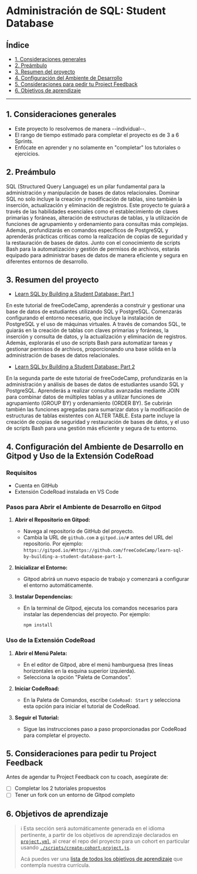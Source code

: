 # Administración de SQL: Student Database

## Índice

- [1. Consideraciones generales](#1-consideraciones-generales)
- [2. Preámbulo](#2-preámbulo)
- [3. Resumen del proyecto](#3-resumen-del-proyecto)
- [4. Configuración del Ambiente de Desarrollo](#4-configuracion-del-ambiente-de-desarrollo)
- [5. Consideraciones para pedir tu Project Feedback](#5-consideraciones-para-pedir-tu-project-feedback)
- [6. Objetivos de aprendizaje](#6-objetivos-de-aprendizaje)

---

## 1. Consideraciones generales

- Este proyecto lo resolvemos de manera --individual--.
- El rango de tiempo estimado para completar el proyecto es de 3 a 6 Sprints.
- Enfócate en aprender y no solamente en "completar" los tutoriales o ejercicios.

## 2. Preámbulo

SQL (Structured Query Language) es un pilar fundamental para la administración y manipulación de bases de datos relacionales. Dominar SQL no solo incluye la creación y modificación de tablas, sino también la inserción, actualización y eliminación de registros. Este proyecto te guiará a través de las habilidades esenciales como el establecimiento de claves primarias y foráneas, alteración de estructuras de tablas, y la utilización de funciones de agrupamiento y ordenamiento para consultas más complejas. Además, profundizarás en comandos específicos de PostgreSQL y aprenderás prácticas críticas como la realización de copias de seguridad y la restauración de bases de datos. Junto con el conocimiento de scripts Bash para la automatización y gestión de permisos de archivos, estarás equipado para administrar bases de datos de manera eficiente y segura en diferentes entornos de desarrollo.

## 3. Resumen del proyecto

* [Learn SQL by Building a Student Database: Part 1]([https://www.freecodecamp.org/learn/relational-database/learn-sql-by-building-a-student-database-part-1/build-a-student-database-part-1](https://gitpod.io/new/?autostart=true#CODEROAD_TUTORIAL_URL=https%3A%2F%2Fraw.githubusercontent.com%2FLaboratoria%2Flearn-sql-by-building-a-student-database-part-1%2Fmain%2Ftutorial.json,CODEROAD_DISABLE_RUN_ON_SAVE=true/https://github.com/Laboratoria/learn-sql-by-building-a-student-database-part-1))

En este tutorial de freeCodeCamp, aprenderás a construir y gestionar una base de datos de estudiantes utilizando SQL y PostgreSQL. Comenzarás configurando el entorno necesario, que incluye la instalación de PostgreSQL y el uso de máquinas virtuales. A través de comandos SQL, te guiarás en la creación de tablas con claves primarias y foráneas, la inserción y consulta de datos, y la actualización y eliminación de registros. Además, explorarás el uso de scripts Bash para automatizar tareas y gestionar permisos de archivos, proporcionando una base sólida en la administración de bases de datos relacionales.

* [Learn SQL by Building a Student Database: Part 2]([https://www.freecodecamp.org/learn/relational-database/learn-sql-by-building-a-student-database-part-2/build-a-student-database-part-2](https://gitpod.io/new/?autostart=true#CODEROAD_TUTORIAL_URL=https%3A%2F%2Fraw.githubusercontent.com%2FLaboratoria%2Flearn-sql-by-building-a-student-database-part-2%2Fmain%2Ftutorial.json,CODEROAD_DISABLE_RUN_ON_SAVE=true/https://github.com/Laboratoria/learn-sql-by-building-a-student-database-part-2))

En la segunda parte de este tutorial de freeCodeCamp, profundizarás en la administración y análisis de bases de datos de estudiantes usando SQL y PostgreSQL. Aprenderás a realizar consultas avanzadas mediante JOIN para combinar datos de múltiples tablas y a utilizar funciones de agrupamiento (GROUP BY) y ordenamiento (ORDER BY). Se cubrirán también las funciones agregadas para sumarizar datos y la modificación de estructuras de tablas existentes con ALTER TABLE. Esta parte incluye la creación de copias de seguridad y restauración de bases de datos, y el uso de scripts Bash para una gestión más eficiente y segura de tu entorno.


## 4. Configuración del Ambiente de Desarrollo en Gitpod y Uso de la Extensión CodeRoad

### Requisitos

- Cuenta en GitHub
- Extensión CodeRoad instalada en VS Code

### Pasos para Abrir el Ambiente de Desarrollo en Gitpod

1. **Abrir el Repositorio en Gitpod:**

   - Navega al repositorio de GitHub del proyecto.
   - Cambia la URL de `github.com` a `gitpod.io/#` antes del URL del repositorio. Por ejemplo: `https://gitpod.io/#https://github.com/freeCodeCamp/learn-sql-by-building-a-student-database-part-1`.

2. **Inicializar el Entorno:**

   - Gitpod abrirá un nuevo espacio de trabajo y comenzará a configurar el entorno automáticamente.

3. **Instalar Dependencias:**
   - En la terminal de Gitpod, ejecuta los comandos necesarios para instalar las dependencias del proyecto. Por ejemplo:
     ```bash
     npm install
     ```

### Uso de la Extensión CodeRoad

1. **Abrir el Menú Paleta:**

   - En el editor de Gitpod, abre el menú hamburguesa (tres líneas horizontales en la esquina superior izquierda).
   - Selecciona la opción "Paleta de Comandos".

2. **Iniciar CodeRoad:**

   - En la Paleta de Comandos, escribe `CodeRoad: Start` y selecciona esta opción para iniciar el tutorial de CodeRoad.

3. **Seguir el Tutorial:**
   - Sigue las instrucciones paso a paso proporcionadas por CodeRoad para completar el proyecto.

## 5. Consideraciones para pedir tu Project Feedback

Antes de agendar tu Project Feedback con tu coach, asegúrate de:

- [ ] Completar los 2 tutoriales propuestos
- [ ] Tener un fork con un entorno de Gitpod completo

## 6. Objetivos de aprendizaje

> ℹ️ Esta sección será automáticamente generada en el idioma pertinente, a partir
> de los objetivos de aprendizaje declarados en [`project.yml`](./project.yml),
> al crear el repo del proyecto para un cohort en particular usando
> [`./scripts/create-cohort-project.js`](../../scripts#create-cohort-project-coaches).
>
> Acá puedes ver una [lista de todos los objetivos de aprendizaje](../../learning-objectives/data.yml)
> que contempla nuestra currícula.
